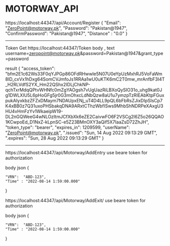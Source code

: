 # MOTORWAY_API



https://localhost:44347/api/Account/Register
{
  "Email": "ZeroPoint@motorway.pk",
  "Password": "Pakistan@1947",
  "ConfirmPassword": "Pakistan@1947",
  "Distance" : "0.0"
}


----------------------------
Token
Get
https://localhost:44347/Token
body , text
username=zeropoint@motorway.pk&password=Pakistan@1947&grant_type=password

result
{
    "access_token": "bfm2E1c62Ws33F0qYJPGp86OFdRHwwle5N07U0eYpUzMxhRJ5VoFaWm8ID_cxVx1hDxg64SomCVJmfoJs1RRAa1wU0uKTK6mC2T0mw_mrAnfbF3I4T_H2RLVdfS2YX_Hm22QShx2IDLjChkNP-qchTxrMdqQPtvWHNfc0mZgYAOgsh7vUgUazRiLBXoQySIO31o_uhg9kat0Jg1DWLXIU5L6pHoGFg5jr0G3mOhxcLdNbQzw8aU1u7ymzpTzRIEAbKtpFGuxpukAIyxkbzZFZxDMaym7NDAUpxENj_uT4D4LL9pQL6bFbRsZJixDIpSIsCp7K4xBB0z7Q31uxoPHSbakqDNA9ARxtCThzWbfISws9MhbShNDRPeXAxgU3HU4vHmFzYv1WkaeipW19-DL2nGQWeeG4wNLOzItmJCfXbXk6eZE2CaivwFO6F2VSCg2l6Z5o26QQAO1KCwpoEd_D1NxZ-kLpnSC-e5Z23BMnOXY3aQif5X7IaaZsD72ZhJH",
    "token_type": "bearer",
    "expires_in": 1209599,
    "userName": "ZeroPoint@motorway.pk",
    ".issued": "Sun, 14 Aug 2022 09:13:29 GMT",
    ".expires": "Sun, 28 Aug 2022 09:13:29 GMT"
}

-----------------------------------------------------------------
https://localhost:44347/api/Motorway/AddEntry
use beare token for authorization

body json
{

    "VRN":  "ABD-123",
    "Time" : "2022-08-14 1:59:00.000"
}

https://localhost:44347/api/Motorway/AddExit/
use beare token for authorization

body json
{

    "VRN":  "ABD-123",
    "Time" : "2022-08-14 1:59:00.000" 
}